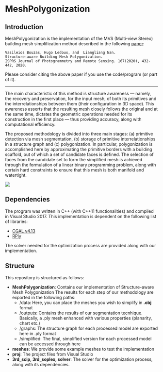 # MeshPolygonization
## Introduction

MeshPolygonization is the implementation of the MVS (Multi-view Stereo) building mesh simplification method described in the following [paper](https://www.sciencedirect.com/science/article/pii/S0924271620301969):
```
Vasileios Bouzas, Hugo Ledoux, and  Liangliang Nan.
Structure-aware Building Mesh Polygonization. 
ISPRS Journal of Photogrammetry and Remote Sensing. 167(2020), 432-442, 2020.
```
Please consider citing the above paper if you use the code/program (or part of it). 

---

The main characteristic of this method is structure awareness — namely, the recovery and preservation, for the input mesh, of both its primitives and the interrelationships between them (their configuration in 3D space). This awareness asserts that the resulting mesh closely follows the original and at the same time, dictates the geometric operations needed for its construction in the first place — thus providing accuracy, along with computational efficiency.

The proposed methodology is divided into three main stages: (a) primitive detection via mesh segmentation, (b) storage of primitive interrelationships in a structure graph and (c) polygonization. In particular, polygonization is accomplished here by approximating the primitive borders with a building scaffold, out of which a set of candidate faces is defined. The selection of faces from the candidate set to form the simplified mesh is achieved through the formulation of a linear binary programming problem, along with certain hard constraints to ensure that this mesh is both manifold and watertight.

![](images/overview.png)

## Dependencies
The program was written in C++ (with C++11 functionalities) and compiled in Visual Studio 2017. This implementation is dependent on the following list of libraries:

* [CGAL v4.13](https://www.cgal.org/)
* [RPly](http://w3.impa.br/~diego/software/rply/)

The solver needed for the optimization process are provided along with our implementation.

## Structure
This repository is structured as follows:
* **MeshPolygonization**: Contains our implementation of Structure-aware Mesh Polygonization
  The results for each step of our methodology are exported in the following paths:
  - /data: Here, you can place the meshes you wish to simplify in **.obj** format
  - /outputs: Contains the results of our segmentation tecnhique. Basically, a .ply mesh enhanced with various properties (planarity,           chart etc.)
  - /graphs: The structure graph for each processed model are exported here in .ply format
  - /simplified: The final, simplified version for each processed model can be accessed through here
* **meshes**: We provide some example meshes to test the implementation
* **proj**: The project files from Visual Studio
* **3rd_scip, 3rd_soplex, solver**: The solver for the optimization process, along with its dependencies.
